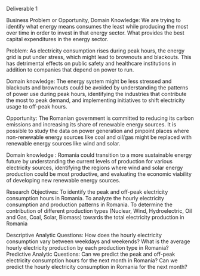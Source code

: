 Deliverable 1

Business Problem or Opportunity, Domain Knowledge: We are trying to identify what energy means consumes the least while producing the most over time in order to invest in that energy sector. What provides the best capital expenditures in the energy sector.

Problem: As electricity consumption rises during peak hours, the energy grid is put under stress, which might lead to brownouts and blackouts. This has detrimental effects on public safety and healthcare institutions in addition to companies that depend on power to run.

Domain knowledge: The energy system might be less stressed and blackouts and brownouts could be avoided by understanding the patterns of power use during peak hours, identifying the industries that contribute the most to peak demand, and implementing initiatives to shift electricity usage to off-peak hours.

Opportunity: The Romanian government is committed to reducing its carbon emissions and increasing its share of renewable energy sources. It is possible to study the data on power generation and pinpoint places where non-renewable energy sources like coal and oil/gas might be replaced with renewable energy sources like wind and solar.

Domain knowledge : Romania could transition to a more sustainable energy future by understanding the current levels of production for various electricity sources, identifying the regions where wind and solar energy production could be most productive, and evaluating the economic viability of developing new renewable energy sources.

Research Objectives: To identify the peak and off-peak electricity consumption hours in Romania. To analyze the hourly electricity consumption and production patterns in Romania. To determine the contribution of different production types (Nuclear, Wind, Hydroelectric, Oil and Gas, Coal, Solar, Biomass) towards the total electricity production in Romania

Descriptive Analytic Questions: How does the hourly electricity consumption vary between weekdays and weekends? What is the average hourly electricity production by each production type in Romania? Predictive Analytic Questions: Can we predict the peak and off-peak electricity consumption hours for the next month in Romania? Can we predict the hourly electricity consumption in Romania for the next month?
